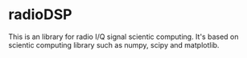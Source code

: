 # radioDSP

This is an library for radio I/Q signal scientic computing.
It's based on scientic computing library such as numpy, scipy and matplotlib.

